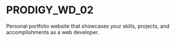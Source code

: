 # PRODIGY_WD_02
Personal portfolio website that showcases your skills, projects, and accomplishments as a web developer.
